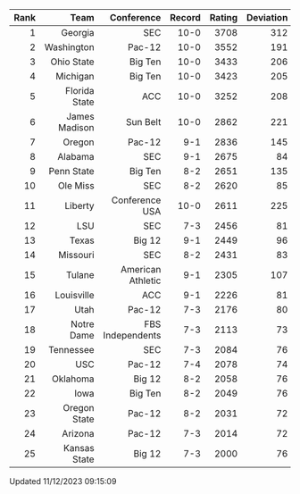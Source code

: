 | Rank  | Team                 | Conference           | Record   | Rating | Deviation |
| ---:  | ---:                 | ---:                 | ---:     | ---:   | ---:      |
| 1     | Georgia              | SEC                  | 10-0     | 3708   | 312       |
| 2     | Washington           | Pac-12               | 10-0     | 3552   | 191       |
| 3     | Ohio State           | Big Ten              | 10-0     | 3433   | 206       |
| 4     | Michigan             | Big Ten              | 10-0     | 3423   | 205       |
| 5     | Florida State        | ACC                  | 10-0     | 3252   | 208       |
| 6     | James Madison        | Sun Belt             | 10-0     | 2862   | 221       |
| 7     | Oregon               | Pac-12               | 9-1      | 2836   | 145       |
| 8     | Alabama              | SEC                  | 9-1      | 2675   | 84        |
| 9     | Penn State           | Big Ten              | 8-2      | 2651   | 135       |
| 10    | Ole Miss             | SEC                  | 8-2      | 2620   | 85        |
| 11    | Liberty              | Conference USA       | 10-0     | 2611   | 225       |
| 12    | LSU                  | SEC                  | 7-3      | 2456   | 81        |
| 13    | Texas                | Big 12               | 9-1      | 2449   | 96        |
| 14    | Missouri             | SEC                  | 8-2      | 2431   | 83        |
| 15    | Tulane               | American Athletic    | 9-1      | 2305   | 107       |
| 16    | Louisville           | ACC                  | 9-1      | 2226   | 81        |
| 17    | Utah                 | Pac-12               | 7-3      | 2176   | 80        |
| 18    | Notre Dame           | FBS Independents     | 7-3      | 2113   | 73        |
| 19    | Tennessee            | SEC                  | 7-3      | 2084   | 76        |
| 20    | USC                  | Pac-12               | 7-4      | 2078   | 74        |
| 21    | Oklahoma             | Big 12               | 8-2      | 2058   | 76        |
| 22    | Iowa                 | Big Ten              | 8-2      | 2049   | 76        |
| 23    | Oregon State         | Pac-12               | 8-2      | 2031   | 72        |
| 24    | Arizona              | Pac-12               | 7-3      | 2014   | 72        |
| 25    | Kansas State         | Big 12               | 7-3      | 2000   | 76        |

Updated 11/12/2023 09:15:09
